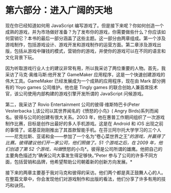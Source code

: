 # 第六部分：进入广阔的天地

现在你已经知道如何用 JavaScript 编写游戏了。但是接下来呢？你如何创造一个成熟的游戏，并为市场做好准备？为了发布你的游戏，你需要做些什么？你应该如何营销它？本书的最后一部分涵盖了这些主题。这一部分由两章组成。第一个涉及游戏制作，包括游戏设计、游戏开发和游戏制作的运营方面。第二章涉及游戏出版，包括从游戏中赚钱的模式，营销你的游戏，并使你的游戏可以在不同的语言和文化背景下玩。

因为听取游戏行业人士的建议非常有用，所以我采访了两位重要的人物。首先，我采访了马克·奥维马斯:他开发了 GameMaker 应用程序，这是一个快速创建游戏的伟大工具。GameMaker 已经发展成为一个成熟的应用程序，现在由 Mark 部分拥有的 Yoyo games 公司维护。他也是 Tingly games 的联合创始人兼首席技术官，该公司使用内部构建的游戏引擎开发所谓的 JavaScript 问候游戏。

第二，我采访了 Rovio Entertainment 公司的彼得·维斯特巴卡(Peter Vesterbacka ),该公司以其世界闻名的《愤怒的小鸟》( Angry Birds)系列而闻名。彼得与公司的创建有很大关系。2003 年，他在惠普工作期间组织了一次游戏制作比赛，目标是创作出最好的多人手机游戏。这是在 Android 和 iOS 出现之前的事情了。诺基亚刚刚推出了其首款智能手机。在芬兰阿尔托大学学习的三个人——尼克拉斯、亚诺和金——参加了一个名为“卷心菜世界之王”*的游戏，并赢得了比赛。彼得建议他们开一家公司，他们照做了。51 个游戏之后，在 2009 年，他们创造了第 52 个游戏，叫做*愤怒的小鸟*。彼得是公司所谓的雄鹰。他把自己的主要角色描述为“确保公司大事发生得足够快。”Peter 参与了公司的许多不同方面，包括营销和品牌，他希望帮助公司朝着新的创新方向发展。*

接下来的两章主要基于我对马克和彼得的采访。他们两个都是真正鼓舞人心的人。在整篇文章中，你会发现他们对游戏制作和出版的看法，他们分享了许多有用的技巧和诀窍。